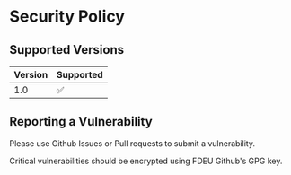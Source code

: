# Security Policy

## Supported Versions

| Version | Supported          |
| ------- | ------------------ |
| 1.0   | :white_check_mark: |


## Reporting a Vulnerability

Please use Github Issues or Pull requests to submit a vulnerability.

Critical vulnerabilities should be encrypted using FDEU Github's GPG key.

